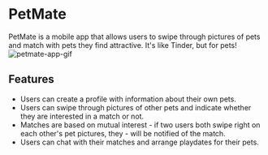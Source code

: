 # PetMate

 PetMate is a mobile app that allows users to swipe through pictures of pets and match with pets they find attractive. It's like Tinder, but for pets!
![petmate-app-gif](/public/petmate-app-gif.gif)
## Features

- Users can create a profile with information about their own pets.
- Users can swipe through pictures of other pets and indicate whether they are interested in a match or not.
- Matches are based on mutual interest - if two users both swipe right on each other's pet pictures, they - will be notified of the match.
- Users can chat with their matches and arrange playdates for their pets.
